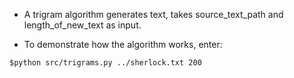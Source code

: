 * A trigram algorithm generates text, takes source_text_path and length_of_new_text as input.

* To demonstrate how the algorithm works, enter:
```
$python src/trigrams.py ../sherlock.txt 200
```
